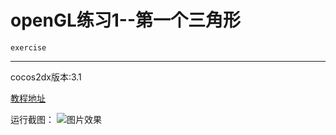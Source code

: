 # openGL练习1--第一个三角形
`exercise`

----------

cocos2dx版本:3.1

[教程地址][教程地址]

运行截图：
![图片效果][图片效果]
  
  
  
  
  [图片效果]:http://guanghuiqu.qiniudn.com/cocos2d-x-es-1.1.png
  [教程地址]: http://4gamers.cn/blog/2014/05/31/opengl-es-2-0-your-first-traingles/